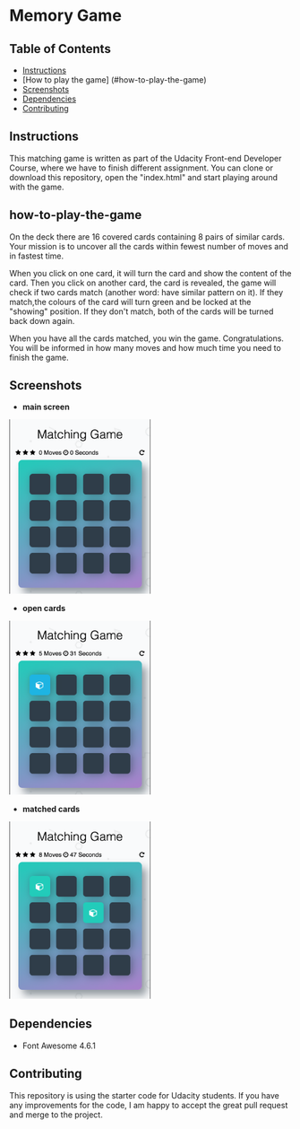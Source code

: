 # Memory Game 

## Table of Contents

* [Instructions](#instructions)
* [How to play the game] (#how-to-play-the-game)
* [Screenshots](#screenshots)
* [Dependencies](#dependencies)
* [Contributing](#contributing)


## Instructions
This matching game is written as part of the Udacity Front-end Developer Course, where we have to finish different assignment. 
You can clone or download this repository, open the "index.html" and start playing around with the game. 

## how-to-play-the-game

On the deck there are 16 covered cards containing 8 pairs of similar cards. 
Your mission is to uncover all the cards within fewest number of moves and in fastest time. 

When you click on one card, it will turn the card and show the content of the card. 
Then you click on another card, the card is revealed, the game will check if two cards match (another word: have similar pattern on it). 
If they match,the colours of the card will turn green and be locked at the "showing" position. 
If they don't match, both of the cards will be turned back down again. 

When you have all the cards matched, you win the game. Congratulations. 
You will be informed in how many moves and how much time you need to finish the game. 


## Screenshots
- **main screen**
<img src="img/main.png" width="50%">

- **open cards**
<img src="img/show.png" width="50%">

- **matched cards**
<img src="img/match.png" width="50%">

## Dependencies
- Font Awesome 4.6.1

## Contributing

This repository is using the starter code for Udacity students. If you have any improvements for the code, I am happy to accept the great pull request and merge to the project.


